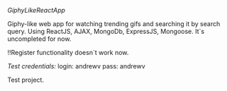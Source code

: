 *GiphyLikeReactApp*

Giphy-like web app for watching trending gifs and searching it by search query.
Using ReactJS, AJAX, MongoDb, ExpressJS, Mongoose. It`s uncompleted for now.

!!Register functionality doesn`t work now.

*Test credentials:*
login: andrewv
pass: andrewv

Test project. 
